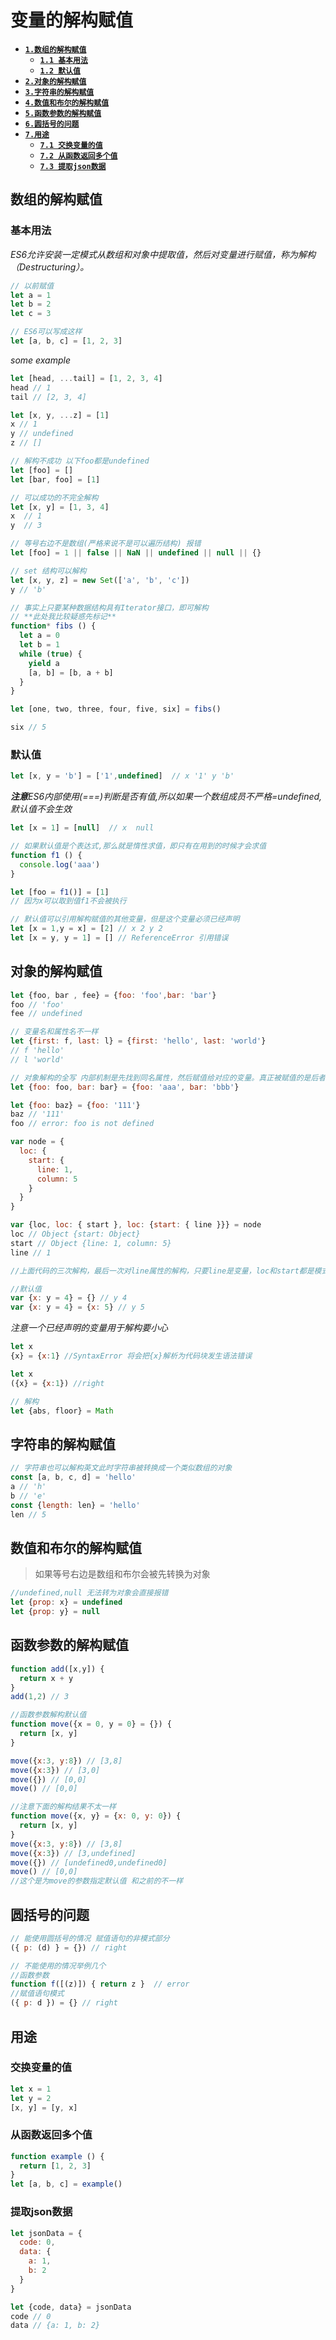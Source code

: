 # 变量的解构赋值

- [**`1.数组的解构赋值`**](#数组的解构赋值)
    - [**`1.1 基本用法`**](#基本用法)
    - [**`1.2 默认值`**](#默认值)
- [**`2.对象的解构赋值`**](#对象的解构赋值)
- [**`3.字符串的解构赋值`**](#字符串的解构赋值)
- [**`4.数值和布尔的解构赋值`**](#数值和布尔的解构赋值)
- [**`5.函数参数的解构赋值`**](#函数参数的解构赋值)
- [**`6.圆括号的问题`**](#圆括号的问题)
- [**`7.用途`**](#用途)
    - [**`7.1 交换变量的值`**](#交换变量的值)
    - [**`7.2 从函数返回多个值`**](#从函数返回多个值)
    - [**`7.3 提取json数据`**](#提取json数据)
    
    
    

## 数组的解构赋值

### 基本用法

*ES6允许安装一定模式从数组和对象中提取值，然后对变量进行赋值，称为解构（Destructuring）。*

```javascript
// 以前赋值
let a = 1
let b = 2
let c = 3

// ES6可以写成这样
let [a, b, c] = [1, 2, 3]
```

*some example*

```javascript
let [head, ...tail] = [1, 2, 3, 4]
head // 1
tail // [2, 3, 4]

let [x, y, ...z] = [1]
x // 1
y // undefined
z // []

// 解构不成功 以下foo都是undefined
let [foo] = []
let [bar, foo] = [1]

// 可以成功的不完全解构
let [x, y] = [1, 3, 4]
x  // 1
y  // 3

// 等号右边不是数组(严格来说不是可以遍历结构) 报错
let [foo] = 1 || false || NaN || undefined || null || {}

// set 结构可以解构
let [x, y, z] = new Set(['a', 'b', 'c'])
y // 'b'

// 事实上只要某种数据结构具有Iterator接口，即可解构
// **此处我比较疑惑先标记**
function* fibs () {
  let a = 0
  let b = 1
  while (true) {
    yield a
    [a, b] = [b, a + b]
  }
}

let [one, two, three, four, five, six] = fibs()

six // 5
```

### 默认值

```javascript
let [x, y = 'b'] = ['1',undefined]  // x '1' y 'b'
```

***注意**ES6内部使用(===)判断是否有值,所以如果一个数组成员不严格=undefined,默认值不会生效*
```javascript
let [x = 1] = [null]  // x  null

// 如果默认值是个表达式,那么就是惰性求值，即只有在用到的时候才会求值
function f1 () {
  console.log('aaa')
}

let [foo = f1()] = [1] 
// 因为x可以取到值f1不会被执行

// 默认值可以引用解构赋值的其他变量，但是这个变量必须已经声明
let [x = 1,y = x] = [2] // x 2 y 2
let [x = y, y = 1] = [] // ReferenceError 引用错误
```

## 对象的解构赋值

```javascript
let {foo, bar , fee} = {foo: 'foo',bar: 'bar'}
foo // 'foo'
fee // undefined

// 变量名和属性名不一样
let {first: f, last: l} = {first: 'hello', last: 'world'}
// f 'hello'
// l 'world'

// 对象解构的全写 内部机制是先找到同名属性，然后赋值给对应的变量。真正被赋值的是后者不是前者
let {foo: foo, bar: bar} = {foo: 'aaa', bar: 'bbb'}

let {foo: baz} = {foo: '111'}
baz // '111'
foo // error: foo is not defined
```

```javascript
var node = {
  loc: {
    start: {
      line: 1,
      column: 5
    }
  }
}

var {loc, loc: { start }, loc: {start: { line }}} = node
loc // Object {start: Object}
start // Object {line: 1, column: 5}
line // 1

//上面代码的三次解构，最后一次对line属性的解构，只要line是变量，loc和start都是模式不是变量。

//默认值
var {x: y = 4} = {} // y 4
var {x: y = 4} = {x: 5} // y 5
```

*注意一个已经声明的变量用于解构要小心*
```javascript
let x
{x} = {x:1} //SyntaxError 将会把{x}解析为代码块发生语法错误

let x
({x} = {x:1}) //right

// 解构
let {abs, floor} = Math
```

## 字符串的解构赋值
```javascript
// 字符串也可以解构英文此时字符串被转换成一个类似数组的对象
const [a, b, c, d] = 'hello'
a // 'h'
b // 'e'
const {length: len} = 'hello'
len // 5
```

## 数值和布尔的解构赋值
> 如果等号右边是数组和布尔会被先转换为对象
```javascript
//undefined,null 无法转为对象会直接报错
let {prop: x} = undefined
let {prop: y} = null
```

## 函数参数的解构赋值
```javascript
function add([x,y]) {
  return x + y
}
add(1,2) // 3

//函数参数解构默认值
function move({x = 0, y = 0} = {}) {
  return [x, y]
}

move({x:3, y:8}) // [3,8]
move({x:3}) // [3,0]
move({}) // [0,0]
move() // [0,0]

//注意下面的解构结果不太一样
function move({x, y} = {x: 0, y: 0}) {
  return [x, y]
}
move({x:3, y:8}) // [3,8]
move({x:3}) // [3,undefined]
move({}) // [undefined0,undefined0]
move() // [0,0]
//这个是为move的参数指定默认值 和之前的不一样
```

## 圆括号的问题
```javascript
// 能使用圆括号的情况 赋值语句的非模式部分
({ p: (d) } = {}) // right

// 不能使用的情况举例几个
//函数参数
function f([(z)]) { return z }  // error
//赋值语句模式
({ p: d }) = {} // right
```

## 用途

### 交换变量的值
```javascript
let x = 1
let y = 2
[x, y] = [y, x]
```

### 从函数返回多个值
```javascript
function example () {
  return [1, 2, 3]
}
let [a, b, c] = example()
```

### 提取json数据
```javascript
let jsonData = {
  code: 0,
  data: {
    a: 1,
    b: 2
  }
}

let {code, data} = jsonData
code // 0
data // {a: 1, b: 2}
```